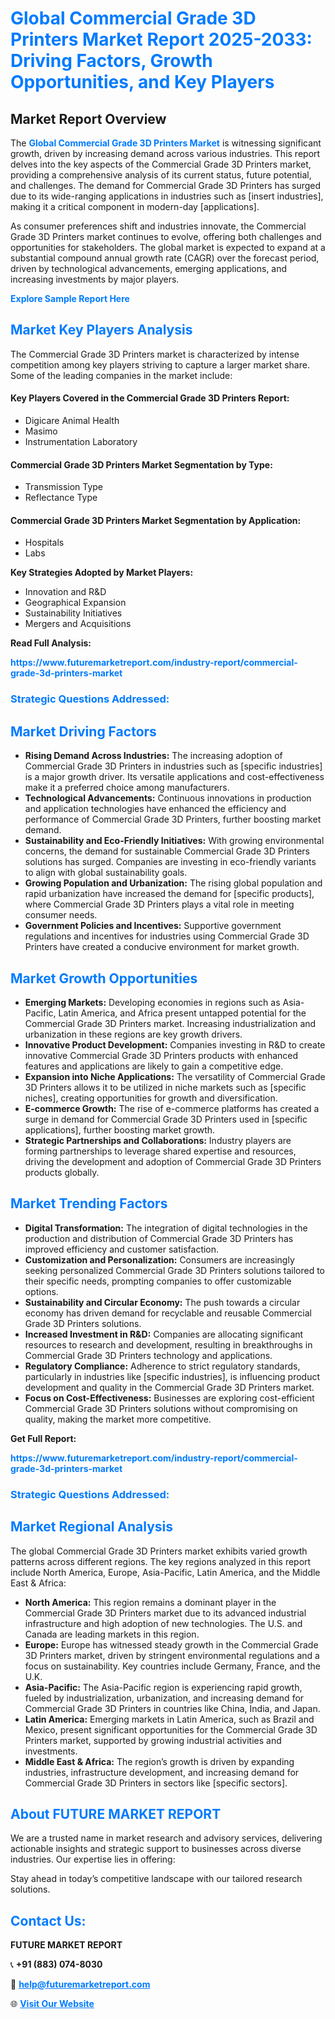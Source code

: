 <h1 style="color: #007BFF;">Global Commercial Grade 3D Printers Market Report 2025-2033: Driving Factors, Growth Opportunities, and Key Players</h1>

<section id="overview">
<h2>Market Report Overview</h2>
<p>The <a href="https://www.futuremarketreport.com/industry-report/commercial-grade-3d-printers-market" style="color: #007BFF; text-decoration: none;"><strong>Global Commercial Grade 3D Printers Market</strong></a> is witnessing significant growth, driven by increasing demand across various industries. This report delves into the key aspects of the Commercial Grade 3D Printers market, providing a comprehensive analysis of its current status, future potential, and challenges. The demand for Commercial Grade 3D Printers has surged due to its wide-ranging applications in industries such as [insert industries], making it a critical component in modern-day [applications].</p>
<p>As consumer preferences shift and industries innovate, the Commercial Grade 3D Printers market continues to evolve, offering both challenges and opportunities for stakeholders. The global market is expected to expand at a substantial compound annual growth rate (CAGR) over the forecast period, driven by technological advancements, emerging applications, and increasing investments by major players.</p>
</section>

<section id="overview">
<p><a href="https://www.futuremarketreport.com/request-sample/reportId=32986" style="color: #007BFF; text-decoration: none;"><strong>Explore Sample Report Here</strong></a></p>
</section>

<section id="key-players">
<h2 style="color: #007BFF;">Market Key Players Analysis</h2>
<p>The Commercial Grade 3D Printers market is characterized by intense competition among key players striving to capture a larger market share. Some of the leading companies in the market include:</p>
<h4>Key Players Covered in the Commercial Grade 3D Printers Report:</h4>
<ul><li>Digicare Animal Health</li><li>Masimo</li><li>Instrumentation Laboratory</li></ul>
<h4>Commercial Grade 3D Printers Market Segmentation by Type:</h4>
<ul><li>Transmission Type</li><li>Reflectance Type</li></ul>

<h4>Commercial Grade 3D Printers Market Segmentation by Application:</h4>
<ul><li>Hospitals</li><li>Labs</li></ul>
<p><strong>Key Strategies Adopted by Market Players:</strong></p>
<ul>
<li>Innovation and R&D</li>
<li>Geographical Expansion</li>
<li>Sustainability Initiatives</li>
<li>Mergers and Acquisitions</li>
</ul>
</section>

<section>
<p><strong>Read Full Analysis: </strong></p><a href="https://www.futuremarketreport.com/industry-report/commercial-grade-3d-printers-market" style="color: #007BFF; text-decoration: none;"><strong>https://www.futuremarketreport.com/industry-report/commercial-grade-3d-printers-market</strong></a>
<h3 style="color: #007BFF;">Strategic Questions Addressed:</h3>
</section>

<section id="driving-factors">
<h2 style="color: #007BFF;">Market Driving Factors</h2>
<ul>
<li><strong>Rising Demand Across Industries:</strong> The increasing adoption of Commercial Grade 3D Printers in industries such as [specific industries] is a major growth driver. Its versatile applications and cost-effectiveness make it a preferred choice among manufacturers.</li>
<li><strong>Technological Advancements:</strong> Continuous innovations in production and application technologies have enhanced the efficiency and performance of Commercial Grade 3D Printers, further boosting market demand.</li>
<li><strong>Sustainability and Eco-Friendly Initiatives:</strong> With growing environmental concerns, the demand for sustainable Commercial Grade 3D Printers solutions has surged. Companies are investing in eco-friendly variants to align with global sustainability goals.</li>
<li><strong>Growing Population and Urbanization:</strong> The rising global population and rapid urbanization have increased the demand for [specific products], where Commercial Grade 3D Printers plays a vital role in meeting consumer needs.</li>
<li><strong>Government Policies and Incentives:</strong> Supportive government regulations and incentives for industries using Commercial Grade 3D Printers have created a conducive environment for market growth.</li>
</ul>
</section>

<section id="growth-opportunities">
<h2 style="color: #007BFF;">Market Growth Opportunities</h2>
<ul>
<li><strong>Emerging Markets:</strong> Developing economies in regions such as Asia-Pacific, Latin America, and Africa present untapped potential for the Commercial Grade 3D Printers market. Increasing industrialization and urbanization in these regions are key growth drivers.</li>
<li><strong>Innovative Product Development:</strong> Companies investing in R&D to create innovative Commercial Grade 3D Printers products with enhanced features and applications are likely to gain a competitive edge.</li>
<li><strong>Expansion into Niche Applications:</strong> The versatility of Commercial Grade 3D Printers allows it to be utilized in niche markets such as [specific niches], creating opportunities for growth and diversification.</li>
<li><strong>E-commerce Growth:</strong> The rise of e-commerce platforms has created a surge in demand for Commercial Grade 3D Printers used in [specific applications], further boosting market growth.</li>
<li><strong>Strategic Partnerships and Collaborations:</strong> Industry players are forming partnerships to leverage shared expertise and resources, driving the development and adoption of Commercial Grade 3D Printers products globally.</li>
</ul>
</section>

<section id="trending-factors">
<h2 style="color: #007BFF;">Market Trending Factors</h2>
<ul>
<li><strong>Digital Transformation:</strong> The integration of digital technologies in the production and distribution of Commercial Grade 3D Printers has improved efficiency and customer satisfaction.</li>
<li><strong>Customization and Personalization:</strong> Consumers are increasingly seeking personalized Commercial Grade 3D Printers solutions tailored to their specific needs, prompting companies to offer customizable options.</li>
<li><strong>Sustainability and Circular Economy:</strong> The push towards a circular economy has driven demand for recyclable and reusable Commercial Grade 3D Printers solutions.</li>
<li><strong>Increased Investment in R&D:</strong> Companies are allocating significant resources to research and development, resulting in breakthroughs in Commercial Grade 3D Printers technology and applications.</li>
<li><strong>Regulatory Compliance:</strong> Adherence to strict regulatory standards, particularly in industries like [specific industries], is influencing product development and quality in the Commercial Grade 3D Printers market.</li>
<li><strong>Focus on Cost-Effectiveness:</strong> Businesses are exploring cost-efficient Commercial Grade 3D Printers solutions without compromising on quality, making the market more competitive.</li>
</ul>
</section>

<section>
<p><strong>Get Full Report: </strong></p><a href="https://www.futuremarketreport.com/industry-report/commercial-grade-3d-printers-market" style="color: #007BFF; text-decoration: none;"><strong>https://www.futuremarketreport.com/industry-report/commercial-grade-3d-printers-market</strong></a>
<h3 style="color: #007BFF;">Strategic Questions Addressed:</h3>
</section>


<section id="regional-analysis">
<h2 style="color: #007BFF;">Market Regional Analysis</h2>
<p>The global Commercial Grade 3D Printers market exhibits varied growth patterns across different regions. The key regions analyzed in this report include North America, Europe, Asia-Pacific, Latin America, and the Middle East & Africa:</p>
<ul>
<li><strong>North America:</strong> This region remains a dominant player in the Commercial Grade 3D Printers market due to its advanced industrial infrastructure and high adoption of new technologies. The U.S. and Canada are leading markets in this region.</li>
<li><strong>Europe:</strong> Europe has witnessed steady growth in the Commercial Grade 3D Printers market, driven by stringent environmental regulations and a focus on sustainability. Key countries include Germany, France, and the U.K.</li>
<li><strong>Asia-Pacific:</strong> The Asia-Pacific region is experiencing rapid growth, fueled by industrialization, urbanization, and increasing demand for Commercial Grade 3D Printers in countries like China, India, and Japan.</li>
<li><strong>Latin America:</strong> Emerging markets in Latin America, such as Brazil and Mexico, present significant opportunities for the Commercial Grade 3D Printers market, supported by growing industrial activities and investments.</li>
<li><strong>Middle East & Africa:</strong> The region’s growth is driven by expanding industries, infrastructure development, and increasing demand for Commercial Grade 3D Printers in sectors like [specific sectors].</li>
</ul>
</section>

<footer>
<h2 style="color: #007BFF;">About FUTURE MARKET REPORT</h2>
<p>We are a trusted name in market research and advisory services, delivering actionable insights and strategic support to businesses across diverse industries. Our expertise lies in offering:</p>

<p>Stay ahead in today’s competitive landscape with our tailored research solutions.</p>

<h2 style="color: #007BFF;">Contact Us:</h2>
<p><strong>FUTURE MARKET REPORT</strong></p>
<p>📞 <strong>+91 (883) 074-8030</strong></p>
<p>📧 <strong><a href="mailto:help@futuremarketreport.com" style="color: #007BFF;">help@futuremarketreport.com</a></strong></p>
<p>🌐 <strong><a href="https://www.futuremarketreport.com/" style="color: #007BFF;">Visit Our Website</a></strong></p>
</footer>